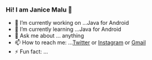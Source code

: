### Hi! I am Janice Malu 👋
- 🔭 I’m currently working on ...Java for Android
- 🌱 I’m currently learning ...Java for Android
- 💬 Ask me about ... anything
- 📫 How to reach me: ...[Twitter](https://twitter.com/MbeteMalu) or
[Instagram](https://www.instagram.com/mbete.malu/) or
[Gmail](jannmalu@gmail.com)
- ⚡ Fun fact: ...


